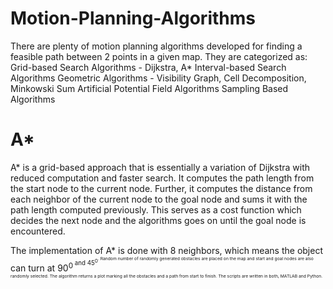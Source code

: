 # Motion-Planning-Algorithms

There are plenty of motion planning algorithms developed for finding a feasible path between 2 points in a given map. They are categorized as:
Grid-based Search Algorithms - Dijkstra, A*
Interval-based Search Algorithms
Geometric Algorithms - Visibility Graph, Cell Decomposition, Minkowski Sum
Artificial Potential Field Algorithms
Sampling Based Algorithms


# A*
A* is a grid-based approach that is essentially a variation of Dijkstra with reduced computation and faster search. It computes the path length from the start node to the current node. Further, it computes the distance from each neighbor of the current node to the goal node and sums it with the path length computed previously. This serves as a cost function which decides the next node and the algorithms goes on until the goal node is encountered. 

The implementation of A* is done with 8 neighbors, which means the object can turn at 90<sup>0<sup/> and 45<sup>0<sup/>. Random number of randomly generated obstacles are placed on the map and start and goal nodes are also randomly selected. The algorithm returns a plot marking all the obstacles and a path from start to finish. The scripts are written in both, MATLAB and Python. 
